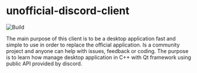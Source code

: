 # unofficial-discord-client

![Build](https://github.com/Coding-Bunker/unofficial-discord-client/workflows/Build/badge.svg)

The main purpose of this client is to be a desktop application fast and simple to use in order to replace the official application. Is a community project and anyone can help with issues, feedback or coding. The purpose is to learn how manage desktop application in C++ with Qt framework using public API provided by discord.